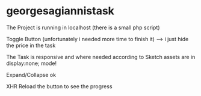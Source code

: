 # georgesagiannistask

The Project is running in localhost (there is a small php script)

Toggle Button (unfortunately i needed more time to finish it) --> i just hide the price in the task

The Task is responsive and where needed according to Sketch assets are in display:none;  mode!

Expand/Collapse ok

XHR Reload the button to see the progress
